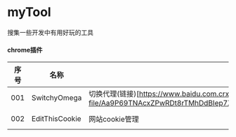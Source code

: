 # myTool
搜集一些开发中有用好玩的工具
#### chrome插件
|序号|名称|描述|链接|
|----|----|----|----|
|001|SwitchyOmega |切换代理(链接)[https://www.baidu.com.crxdl.com/crx-file/Aa9P69TNAcxZPwRDt8rTMhDdBIep7XCF/padekgcemlokbadohgkifijomclgjgif_v2.5.21.zip]|
|002|EditThisCookie|网站cookie管理|https://www.baidu.com.crxdl.com/crx-file/Aa9P69TNAcxZPwRDt8rTMhDdBIep7XCF/fngmhnnpilhplaeedifhccceomclgfbg_v1.6.3.zip|
